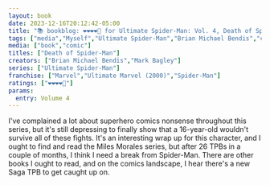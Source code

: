 ```yaml
---
layout: book
date: 2023-12-16T20:12:42-05:00
title: "📚 bookblog: ❤️❤️❤️❤️🖤 for Ultimate Spider-Man: Vol. 4, Death of Spider-Man, by Brian Michael Bendis and Mark Bagley"
tags: ["media","Myself","Ultimate Spider-Man","Brian Michael Bendis","comics","Spider-Man","Miles Morales","Saga"]
media: ["book","comic"]
titles: ["Death of Spider-Man"]
creators: ["Brian Michael Bendis","Mark Bagley"]
series: ["Ultimate Spider-Man"]
franchise: ["Marvel","Ultimate Marvel (2000)","Spider-Man"]
ratings: ["❤️❤️❤️❤️🖤"]
params:
  entry: Volume 4
---
```


I've complained a lot about superhero comics nonsense throughout this series, but it's still depressing to finally show that a 16-year-old wouldn't survive all of these fights. It's an interesting wrap up for this character, and I ought to find and read the Miles Morales series, but after 26 TPBs in a couple of months, I think I need a break from Spider-Man. There are other books I ought to read, and on the comics landscape, I hear there's a new Saga TPB to get caught up on.
